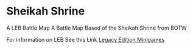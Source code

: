 # Sheikah Shrine

A LEB Battle Map
A Battle Map Based of the Sheikah Shrine from BOTW

For information on LEB See this Link [Legacy Edition Minigames](https://github.com/Legacy-Edition-Minigames/)
